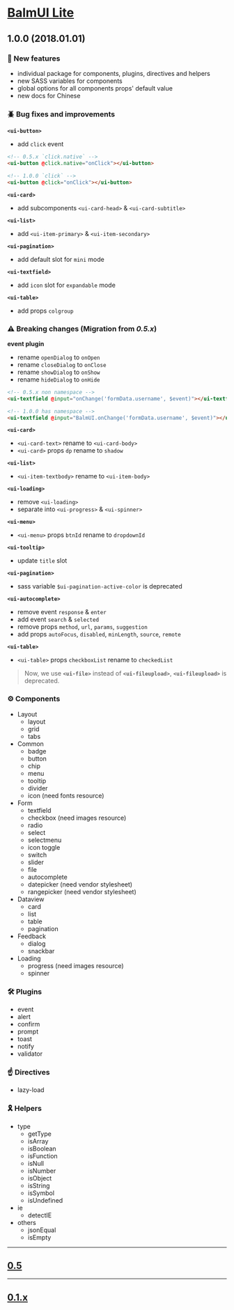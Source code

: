 # [BalmUI Lite](http://mdl.balmjs.com/)

## 1.0.0 (2018.01.01)

### :tada: New features

- individual package for components, plugins, directives and helpers
- new SASS variables for components
- global options for all components props' default value
- new docs for Chinese

### :beetle: Bug fixes and improvements

__`<ui-button>`__

- add `click` event

```html
<!-- 0.5.x `click.native` -->
<ui-button @click.native="onClick"></ui-button>

<!-- 1.0.0 `click` -->
<ui-button @click="onClick"></ui-button>
```

__`<ui-card>`__

- add subcomponents `<ui-card-head>` & `<ui-card-subtitle>`

__`<ui-list>`__

- add `<ui-item-primary>` & `<ui-item-secondary>`

__`<ui-pagination>`__

- add default slot for `mini` mode

__`<ui-textfield>`__

- add `icon` slot for `expandable` mode

__`<ui-table>`__

- add props `colgroup`

### :warning: Breaking changes (Migration from _0.5.x_)

__event plugin__

- rename `openDialog` to `onOpen`
- rename `closeDialog` to `onClose`
- rename `showDialog` to `onShow`
- rename `hideDialog` to `onHide`

```html
<!-- 0.5.x non namespace -->
<ui-textfield @input="onChange('formData.username', $event)"></ui-textfield>

<!-- 1.0.0 has namespace -->
<ui-textfield @input="BalmUI.onChange('formData.username', $event)"></ui-textfield>
```

__`<ui-card>`__

- `<ui-card-text>` rename to `<ui-card-body>`
- `<ui-card>` props `dp` rename to `shadow`

__`<ui-list>`__

- `<ui-item-textbody>` rename to `<ui-item-body>`

__`<ui-loading>`__

- remove `<ui-loading>`
- separate into `<ui-progress>` & `<ui-spinner>`

__`<ui-menu>`__

- `<ui-menu>` props `btnId` rename to `dropdownId`

__`<ui-tooltip>`__

- update `title` slot

__`<ui-pagination>`__

- sass variable `$ui-pagination-active-color` is deprecated

__`<ui-autocomplete>`__

- remove event `response` & `enter`
- add event `search` & `selected`
- remove props `method`, `url`, `params`, `suggestion`
- add props `autoFocus`, `disabled`, `minLength`, `source`, `remote`

__`<ui-table>`__

- `<ui-table>` props `checkboxList` rename to `checkedList`

> Now, we use __`<ui-file>`__ instead of __`<ui-fileupload>`__, __`<ui-fileupload>`__ is deprecated.

### :gear: Components

- Layout
    - layout
    - grid
    - tabs
- Common
    - badge
    - button
    - chip
    - menu
    - tooltip
    - divider
    - icon (need fonts resource)
- Form
    - textfield
    - checkbox (need images resource)
    - radio
    - select
    - selectmenu
    - icon toggle
    - switch
    - slider
    - file
    - autocomplete
    - datepicker (need vendor stylesheet)
    - rangepicker (need vendor stylesheet)
- Dataview
    - card
    - list
    - table
    - pagination
- Feedback
    - dialog
    - snackbar
- Loading
    - progress (need images resource)
    - spinner

### :hammer_and_wrench: Plugins

- event
- alert
- confirm
- prompt
- toast
- notify
- validator

### :point_up: Directives

- lazy-load

### :reminder_ribbon: Helpers

- type
    - getType
    - isArray
    - isBoolean
    - isFunction
    - isNull
    - isNumber
    - isObject
    - isString
    - isSymbol
    - isUndefined
- ie
    - detectIE
- others
    - jsonEqual
    - isEmpty

---

## [0.5](https://github.com/balmjs/ui-vue-lite/blob/0.5/CHANGELOG.md)

---

## [0.1.x](https://github.com/balmjs/ui-vue-lite/blob/0.1.x/CHANGELOG.md)
